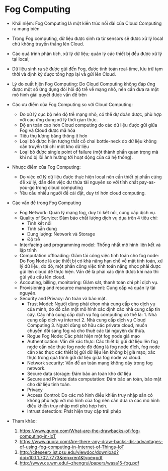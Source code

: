# Fog Computing

* Khái niệm: Fog Computing là một kiến trúc nối dài của Cloud Computing ra mạng biên
* Trong Fog computing, dữ liệu được sinh ra từ sensors sẽ được xử lý local chứ không truyền thẳng lên Cloud.
* Các quá trình phân tích, xử lý dữ liệu; quản lý các thiết bị đều được xử lý tại local; 
* Dữ liệu sinh ra sẽ được gửi đến Fog, được tính toán real-time, lưu trữ tạm thời và định kỳ được tổng hợp lại và gửi lên Cloud.
* Lý do xuất hiện Fog Computing: Do Cloud Computing không đáp ứng được một số ứng dụng đòi hỏi độ trễ về mạng nhỏ, nên cần đưa ra một mô hình giải quyết được vấn đề trên

* Các ưu điểm của Fog Computing so với Cloud Computing: 
    * Do xử lý cục bộ nên độ trễ mạng nhỏ, có thể dự đoán được, phù hợp với các ứng dụng xử lý thời gian thực.
    * Độ an toàn cao hơn Cloud computing do các dữ liệu được gửi giữa Fog và Cloud được mã hóa
    * Tiêu thụ lượng băng thông ít hơn
    * Loại bỏ được hiện tượng thắt cổ chai bottle-neck do dữ liệu không cần truyền tới chỉ một kho dữ liệu
    * Loại bỏ được single point of failure (một thành phần quan trọng mà khi nó bị lỗi ảnh hưởng tới hoạt động của cả hệ thống).
 
* Nhược điểm của Fog Computing: 
    * Do việc xử lý dữ liệu được thực hiện local nên cần thiết bị phần cứng để xử lý, dẫn đến việc dư thừa tài nguyên so với tính chất pay-as-you-go trong cloud computing
    * Yêu cầu nhiều người để cài đặt, duy trì hơn cloud computing.
 
* Các vấn đề trong Fog Computing
    * Fog Network: Quản lý mạng fog, duy trì kết nối, cung cấp dịch vụ.
    * Quality of Service: Đảm bảo chất lượng dịch vụ dựa trên 4 tiêu chí: 
        * Tính kết nối
        * Tính sẵn dùng
        * Dung lượng: Network và Storage
        * Độ trễ
    * Interfacing and programming model: Thống nhất mô hình liên kết và lập trình
    * Computation offloading: Giảm tải công việc tính toán cho fog node: Do Fog Node là các thiết bị có khả năng hạn chế về mặt tính toán, xử lý dữ liệu, do đó, một phần công việc tính toán nặng nhọc phải được gửi lên cloud để thực hiện. Vấn đề là phải xác định được khi nào thì gửi yêu cầu lên cloud.
    * Accouting, billing, monitoring: Giám sát, thanh toán chi phí dịch vụ.
    * Provisioning and resource managerment: Cung cấp và quản lý tài nguyên.
    * Security and Privacy: An toàn và bảo mật. 
         * Trust Model: Người dùng phải chọn nhà cung cấp cho dịch vụ của mình, do đó cần một mô hình xác định các nhà cung cấp tin cậy. Các nhà cung cấp dịch vụ fog computing có thể là:
               1. Nhà cung cấp dịch vụ internet
               2. Nhà cung cấp dịch vụ Cloud Computing
               3. Người dùng sở hữu các private cloud, muốn chuyển đổi sang fog và cho thuê các tài nguyên dư thừa.
         * Rogue Fog Node: Các phát hiện một fog node giả mạo
         * Authentication: Vấn đề xác thực: Các thiết bị gửi dữ liệu lên fog node cần xác thực fog node đó đúng là fog node đích, fog node cần xác thực các thiết bị gửi dữ liệu lên không bị giả mạo; xác thực trong quá trình gửi dữ liệu giữa fog node và cloud.
         * Network security: Vấn đề an toàn mạng không dây trong fog network.
         * Secure data storage: Đảm bảo an toàn kho dữ liệu
         * Secure and Private data computation: Đảm bảo an toàn, bảo mật cho dữ liệu tính toán.
         * Privacy
         * Access Control: Do các mô hình điều khiển truy nhập sẵn có không phù hợp với mô hình của fog nên cần đưa ra các mô hình điều khiển truy nhập mới phù hợp hơn.
         * Intrust detection: Phát hiện truy cập trái phép
 

* Tham khảo: 
    1. https://www.quora.com/What-are-the-drawbacks-of-fog-computing-in-IoT
    2. https://www.quora.com/Are-there-any-draw-backs-dis-advantages-of-using-fog-computing-in-Internet-of-Things-IoT
    3. http://citeseerx.ist.psu.edu/viewdoc/download?doi=10.1.1.702.7773&rep=rep1&type=pdf
    4. http://www.cs.wm.edu/~zhengrui/papers/wasa15-fog.pdf

